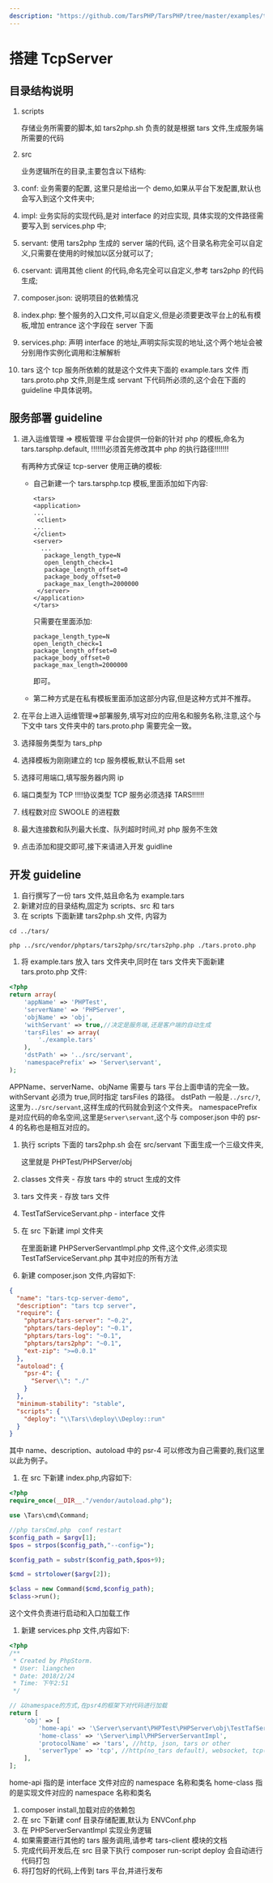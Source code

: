 ```yaml
---
description: "https://github.com/TarsPHP/TarsPHP/tree/master/examples/tars-tcp-server"
---
```


# 搭建 TcpServer

## 目录结构说明

1. scripts

   存储业务所需要的脚本,如 tars2php.sh 负责的就是根据 tars 文件,生成服务端所需要的代码

2. src

   业务逻辑所在的目录,主要包含以下结构:

3. conf: 业务需要的配置, 这里只是给出一个 demo,如果从平台下发配置,默认也会写入到这个文件夹中;
4. impl: 业务实际的实现代码,是对 interface 的对应实现, 具体实现的文件路径需要写入到 services.php 中;
5. servant: 使用 tars2php 生成的 server 端的代码, 这个目录名称完全可以自定义,只需要在使用的时候加以区分就可以了;
6. cservant: 调用其他 client 的代码,命名完全可以自定义,参考 tars2php 的代码生成;
7. composer.json: 说明项目的依赖情况
8. index.php: 整个服务的入口文件,可以自定义,但是必须要更改平台上的私有模板,增加 entrance 这个字段在 server 下面
9. services.php: 声明 interface 的地址,声明实际实现的地址,这个两个地址会被分别用作实例化调用和注解解析
10. tars 这个 tcp 服务所依赖的就是这个文件夹下面的 example.tars 文件 而 tars.proto.php 文件,则是生成 servant 下代码所必须的,这个会在下面的 guideline 中具体说明。

## 服务部署 guideline

1. 进入运维管理 =&gt; 模板管理 平台会提供一份新的针对 php 的模板,命名为 tars.tarsphp.default, !!!!!!!必须首先修改其中 php 的执行路径!!!!!!!

   有两种方式保证 tcp-server 使用正确的模板:

   - 自己新建一个 tars.tarsphp.tcp 模板,里面添加如下内容:

     ```markup
     <tars>
     <application>
     ...
      <client>
     ...
     </client>
     <server>
       ...
        package_length_type=N
        open_length_check=1
        package_length_offset=0
        package_body_offset=0
        package_max_length=2000000
      </server>
     </application>
     </tars>
     ```

     只需要在里面添加:

     ```text
     package_length_type=N
     open_length_check=1
     package_length_offset=0
     package_body_offset=0
     package_max_length=2000000
     ```

     即可。

   - 第二种方式是在私有模板里面添加这部分内容,但是这种方式并不推荐。

2. 在平台上进入运维管理=&gt;部署服务,填写对应的应用名和服务名称,注意,这个与下文中 tars 文件夹中的 tars.proto.php 需要完全一致。
3. 选择服务类型为 tars_php
4. 选择模板为刚刚建立的 tcp 服务模板,默认不启用 set
5. 选择可用端口,填写服务器内网 ip
6. 端口类型为 TCP !!!!协议类型 TCP 服务必须选择 TARS!!!!!!
7. 线程数对应 SWOOLE 的进程数
8. 最大连接数和队列最大长度、队列超时时间,对 php 服务不生效
9. 点击添加和提交即可,接下来请进入开发 guidline

## 开发 guideline

1. 自行撰写了一份 tars 文件,姑且命名为 example.tars
2. 新建对应的目录结构,固定为 scripts、src 和 tars
3. 在 scripts 下面新建 tars2php.sh 文件, 内容为

```text
cd ../tars/

php ../src/vendor/phptars/tars2php/src/tars2php.php ./tars.proto.php
```

1. 将 example.tars 放入 tars 文件夹中,同时在 tars 文件夹下面新建 tars.proto.php 文件:

```php
<?php
return array(
    'appName' => 'PHPTest',
    'serverName' => 'PHPServer',
    'objName' => 'obj',
    'withServant' => true,//决定是服务端,还是客户端的自动生成
    'tarsFiles' => array(
        './example.tars'
    ),
    'dstPath' => '../src/servant',
    'namespacePrefix' => 'Server\servant',
);
```

APPName、serverName、objName 需要与 tars 平台上面申请的完全一致。withServant 必须为 true,同时指定 tarsFiles 的路径。 dstPath 一般是`../src/?`,这里为`../src/servant`,这样生成的代码就会到这个文件夹。 namespacePrefix 是对应代码的命名空间,这里是`Server\servant`,这个与 composer.json 中的 psr-4 的名称也是相互对应的。

1. 执行 scripts 下面的 tars2php.sh 会在 src/servant 下面生成一个三级文件夹,

   这里就是 PHPTest/PHPServer/obj

2. classes 文件夹 - 存放 tars 中的 struct 生成的文件
3. tars 文件夹 - 存放 tars 文件
4. TestTafServiceServant.php - interface 文件
5. 在 src 下新建 impl 文件夹

   在里面新建 PHPServerServantImpl.php 文件,这个文件,必须实现 TestTafServiceServant.php 其中对应的所有方法

6. 新建 composer.json 文件,内容如下:

```json
{
  "name": "tars-tcp-server-demo",
  "description": "tars tcp server",
  "require": {
    "phptars/tars-server": "~0.2",
    "phptars/tars-deploy": "~0.1",
    "phptars/tars-log": "~0.1",
    "phptars/tars2php": "~0.1",
    "ext-zip": ">=0.0.1"
  },
  "autoload": {
    "psr-4": {
      "Server\\": "./"
    }
  },
  "minimum-stability": "stable",
  "scripts": {
    "deploy": "\\Tars\\deploy\\Deploy::run"
  }
}
```

其中 name、description、autoload 中的 psr-4 可以修改为自己需要的,我们这里以此为例子。

1. 在 src 下新建 index.php,内容如下:

```php
<?php
require_once(__DIR__."/vendor/autoload.php");

use \Tars\cmd\Command;

//php tarsCmd.php  conf restart
$config_path = $argv[1];
$pos = strpos($config_path,"--config=");

$config_path = substr($config_path,$pos+9);

$cmd = strtolower($argv[2]);

$class = new Command($cmd,$config_path);
$class->run();
```

这个文件负责进行启动和入口加载工作

1. 新建 services.php 文件,内容如下:

```php
<?php
/**
 * Created by PhpStorm.
 * User: liangchen
 * Date: 2018/2/24
 * Time: 下午2:51
 */

// 以namespace的方式,在psr4的框架下对代码进行加载
return [
    'obj' => [
        'home-api' => '\Server\servant\PHPTest\PHPServer\obj\TestTafServiceServant',
        'home-class' => '\Server\impl\PHPServerServantImpl',
        'protocolName' => 'tars', //http, json, tars or other
        'serverType' => 'tcp', //http(no_tars default), websocket, tcp(tars default), udp
    ],
];
```

home-api 指的是 interface 文件对应的 namespace 名称和类名 home-class 指的是实现文件对应的 namespace 名称和类名

1. composer install,加载对应的依赖包
2. 在 src 下新建 conf 目录存储配置,默认为 ENVConf.php
3. 在 PHPServerServantImpl 实现业务逻辑
4. 如果需要进行其他的 tars 服务调用,请参考 tars-client 模块的文档
5. 完成代码开发后,在 src 目录下执行 composer run-script deploy 会自动进行代码打包
6. 将打包好的代码,上传到 tars 平台,并进行发布
